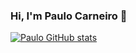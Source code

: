 
### Hi, I'm Paulo Carneiro 👻

[![Paulo GitHub stats](https://github-readme-stats.vercel.app/api?username=Paulo&show_icons=true&theme=onedark)](https://github.com/Paulocarneiroo/github-readme-stats)
